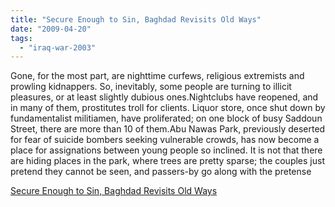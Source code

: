 ```yaml
---
title: "Secure Enough to Sin, Baghdad Revisits Old Ways"
date: "2009-04-20"
tags: 
  - "iraq-war-2003"
---
```


Gone, for the most part, are nighttime curfews, religious extremists and prowling kidnappers. So, inevitably, some people are turning to illicit pleasures, or at least slightly dubious ones.Nightclubs have reopened, and in many of them, prostitutes troll for clients. Liquor store, once shut down by fundamentalist militiamen, have proliferated; on one block of busy Saddoun Street, there are more than 10 of them.Abu Nawas Park, previously deserted for fear of suicide bombers seeking vulnerable crowds, has now become a place for assignations between young people so inclined. It is not that there are hiding places in the park, where trees are pretty sparse; the couples just pretend they cannot be seen, and passers-by go along with the pretense  

  
[Secure Enough to Sin, Baghdad Revisits Old Ways](http://www.nytimes.com/2009/04/19/world/middleeast/19baghdad.html)
